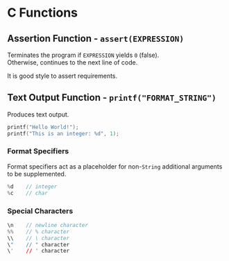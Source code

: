 # C Functions

## Assertion Function - `assert(EXPRESSION)`
Terminates the program if `EXPRESSION` yields `0` (false). <br>
Otherwise, continues to the next line of code. <br>

It is good style to assert requirements. 

## Text Output Function - `printf("FORMAT_STRING")`
Produces text output. 
```C
printf("Hello World!");
printf("This is an integer: %d", 1);

```

### Format Specifiers
Format specifiers act as a placeholder for non-`String` additional arguments to be supplemented. 
```C
%d    // integer
%c    // char

```

### Special Characters
```C
\n    // newline character
%%    // % character
\\    // \ character
\"    // " character
\'    // ' character

```
